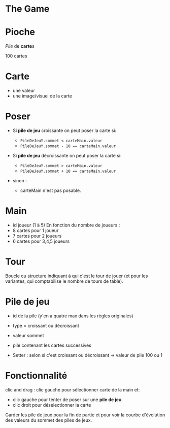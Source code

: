 # The Game

# Pioche

*Pile* de **carte**s

100 cartes

# Carte

- une valeur
- une image/visuel de la carte

# Poser

- Si **pile de jeu** croissante on peut poser la carte si:
    - `PileDeJeuY.sommet < carteMain.valeur`
    - `PileDeJeuY.sommet - 10 == carteMain.valeur`

- Si **pile de jeu** décroissante on peut poser la carte si:
    - `PileDeJeuY.sommet > carteMain.valeur`
    - `PileDeJeuY.sommet + 10 == carteMain.valeur`

- sinon :
    - carteMain n'est pas posable.

# Main

- id joueur (1 à 5)
En fonction du nombre de joueurs :
- 8 cartes pour 1 joueur
- 7 cartes pour 2 joueurs
- 6 cartes pour 3,4,5 joueurs

# Tour

Boucle ou structure indiquant à qui c'est le tour de jouer (et pour les variantes, qui comptabilise le nombre de tours de table).

# Pile de jeu

- id de la pile (y'en a quatre max dans les règles originales)
- type = croissant ou décroissant
- valeur sommet
- pile contenant les cartes successives


- Setter : selon si c'est croissant ou décroissant -> valeur de pile 100 ou 1

# Fonctionnalité

clic and drag : clic gauche pour sélectionner carte de la main et:
- clic gauche pour tenter de poser sur une **pile de jeu**.
- clic droit pour déselectionner la carte

Garder les pile de jeux pour la fin de partie et pour voir la courbe d'évolution des valeurs du sommet des piles de jeux.
